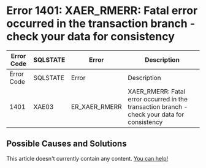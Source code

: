 
# Error 1401: XAER_RMERR: Fatal error occurred in the transaction branch - check your data for consistency


| Error Code | SQLSTATE | Error | Description |
| --- | --- | --- | --- |
| Error Code | SQLSTATE | Error | Description |
| 1401 | XAE03 | ER_XAER_RMERR | XAER_RMERR: Fatal error occurred in the transaction branch - check your data for consistency |




## Possible Causes and Solutions


This article doesn't currently contain any content. [You can help!](/en/writing-and-editing-knowledge-base-articles/)

